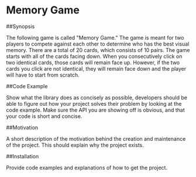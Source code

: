 # Memory Game

##Synopsis

The following game is called "Memory Game."  The game is meant for two players to compete against each other to determine who has the best visual memory. There are a total of 20 cards, which consists of 10 pairs. The game starts with all of the cards facing down. When you consecutively click on two identical cards, those cards will remain face up. However, if the two cards you click are not identical, they will remain face down and the player will have to start from scratch.

##Code Example

Show what the library does as concisely as possible, developers should be able to figure out how your project solves their problem by looking at the code example. Make sure the API you are showing off is obvious, and that your code is short and concise.

##Motivation

A short description of the motivation behind the creation and maintenance of the project. This should explain why the project exists.

##Installation

Provide code examples and explanations of how to get the project.
